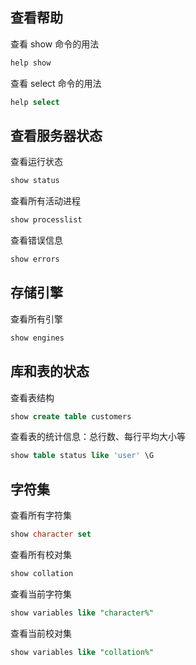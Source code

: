 ## 查看帮助

查看 show 命令的用法

```sql
help show
```

查看 select 命令的用法

```sql
help select
```

## 查看服务器状态

查看运行状态

```sql
show status
```

查看所有活动进程

```sql
show processlist
```

查看错误信息

```sql
show errors
```

## 存储引擎

查看所有引擎

```sql
show engines
```

## 库和表的状态

查看表结构

```sql
show create table customers
```

查看表的统计信息：总行数、每行平均大小等

```sql
show table status like 'user' \G
```

## 字符集

查看所有字符集

```sql
show character set
```

查看所有校对集

```sql
show collation
```

查看当前字符集

```sql
show variables like "character%"
```

查看当前校对集

```sql
show variables like "collation%"
```
